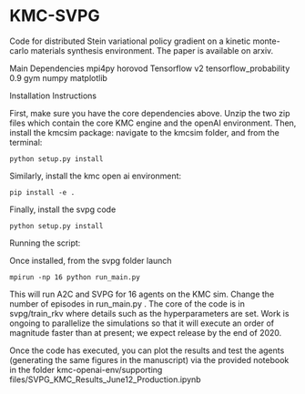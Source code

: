 # KMC-SVPG
Code for distributed Stein variational policy gradient on a kinetic monte-carlo materials synthesis environment. The paper is available on arxiv.

Main Dependencies
mpi4py
horovod
Tensorflow v2
tensorflow_probability 0.9
gym
numpy
matplotlib

Installation Instructions

First, make sure you have the core dependencies above. Unzip the two zip files which contain the core KMC engine and the openAI environment. Then, install the kmcsim package: navigate to the kmcsim folder, and from the terminal:

``python setup.py install``

Similarly, install the kmc open ai environment:

``pip install -e . ``

Finally, install the svpg code

``python setup.py install``

Running the script:

Once installed, from the svpg folder launch

``mpirun -np 16 python run_main.py``

This will run A2C and SVPG for 16 agents on the KMC sim. Change the number of episodes in run_main.py . The core of the code is in svpg/train_rkv where details such as the hyperparameters are set. Work is ongoing to parallelize the simulations so that it will execute an order of magnitude faster than at present; we expect release by the end of 2020. 

Once the code has executed, you can plot the results and test the agents (generating the same figures in the manuscript) via the provided notebook in the folder kmc-openai-env/supporting files/SVPG_KMC_Results_June12_Production.ipynb


